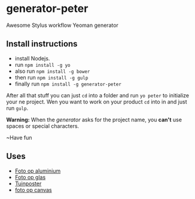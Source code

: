 generator-peter
===============

Awesome Stylus workflow Yeoman generator


Install instructions
--------------------

- install Nodejs.
- run `npm install -g yo`
- also run `npm install -g bower`
- then run `npm install -g gulp`
- finally run `npm install -g generator-peter`

After all that stuff you can just `cd` into a folder and run `yo peter` to initialize your ne project.
Wen you want to work on your product `cd` into in and just run `gulp`.

**Warning:** When the *generator* asks for the project name, you **can't** use spaces or special characters.


~Have fun

## Uses
* [Foto op aluminium](https://www.aluminiumland.nl)
* [Foto op glas](https://www.fotoopglasland.nl)
* [Tuinposter](https://www.tuinposterland.nl)
* [foto op canvas](https://www.canvasland.nl)
